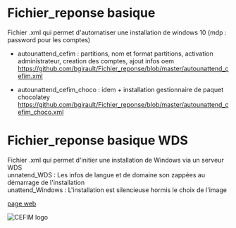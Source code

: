 # Fichier_reponse basique
Fichier .xml qui permet d'automatiser une installation de windows 10 (mdp : password pour les comptes)
- autounattend_cefim : partitions, nom et format partitions, activation administrateur, creation des comptes, ajout infos oem
<https://github.com/bgirault/Fichier_reponse/blob/master/autounattend_cefim.xml>

- autounattend_cefim_choco : idem + installation gestionnaire de paquet chocolatey
<https://github.com/bgirault/Fichier_reponse/blob/master/autounattend_cefim_choco.xml>

# Fichier_reponse basique WDS
Fichier .xml qui permet d'initier une installation de Windows via un serveur WDS   
unnatend_WDS : Les infos de langue et de domaine son zappées au démarrage de l'installation  
unattend_Windows : L'installation est silencieuse hormis le choix de l'image


[page web](http://bgirault.github.io/Fichier_reponse/)

![CEFIM logo](http://campus2.cefim-formation.net/main/css/cefim/images/header-logo.png "google logo")
